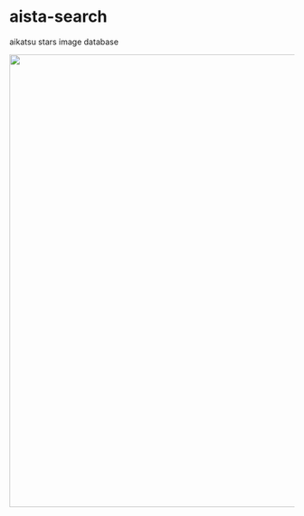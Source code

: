 # aista-search

aikatsu stars image database

<img src="https://raw.githubusercontent.com/wiki/itkq/aista-search/images/image.png" width="800"/>
